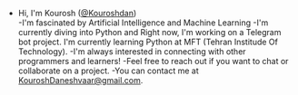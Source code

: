 - Hi, I'm Kourosh ([@Kouroshdan]())  
-I'm fascinated by Artificial Intelligence and Machine Learning
-I'm currently diving into Python and  Right now, I'm working on a Telegram bot project.
I'm currently learning Python at MFT (Tehran Institude Of Technology).
-I'm always interested in connecting with other programmers and learners!
-Feel free to reach out if you want to chat or collaborate on a project.
-You can contact me at KouroshDaneshvaar@gmail.com.

